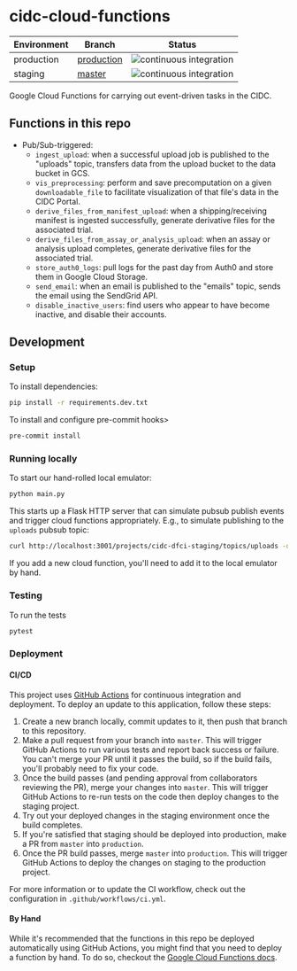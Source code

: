 # cidc-cloud-functions

| Environment | Branch                                                                           | Status                                                                                                                                       |
| ----------- | -------------------------------------------------------------------------------- | -------------------------------------------------------------------------------------------------------------------------------------------- |
| production  | [production](https://github.com/CIMAC-CIDC/cidc-cloud-functions/tree/production) | ![continuous integration](https://github.com/CIMAC-CIDC/cidc-cloud-functions/workflows/Continuous%20Integration/badge.svg?branch=production) |
| staging     | [master](https://github.com/CIMAC-CIDC/cidc-cloud-functions)                     | ![continuous integration](https://github.com/CIMAC-CIDC/cidc-cloud-functions/workflows/Continuous%20Integration/badge.svg?branch=master)     |

Google Cloud Functions for carrying out event-driven tasks in the CIDC.

## Functions in this repo

- Pub/Sub-triggered:
  - `ingest_upload`: when a successful upload job is published to the "uploads" topic, transfers data from the upload bucket to the data bucket in GCS.
  - `vis_preprocessing`: perform and save precomputation on a given `downloadable_file` to facilitate visualization of that file's data in the CIDC Portal.
  - `derive_files_from_manifest_upload`: when a shipping/receiving manifest is ingested successfully, generate derivative files for the associated trial.
  - `derive_files_from_assay_or_analysis_upload`: when an assay or analysis upload completes, generate derivative files for the associated trial.
  - `store_auth0_logs`: pull logs for the past day from Auth0 and store them in Google Cloud Storage.
  - `send_email`: when an email is published to the "emails" topic, sends the email using the SendGrid API.
  - `disable_inactive_users`: find users who appear to have become inactive, and disable their accounts.

## Development

### Setup

To install dependencies:

```bash
pip install -r requirements.dev.txt
```

To install and configure pre-commit hooks>

```bash
pre-commit install
```

### Running locally

To start our hand-rolled local emulator:

```bash
python main.py
```

This starts up a Flask HTTP server that can simulate pubsub publish events and trigger cloud functions appropriately. E.g., to simulate publishing to the `uploads` pubsub topic:

```bash
curl http://localhost:3001/projects/cidc-dfci-staging/topics/uploads -d "data=< base64-encoded pubsub message>"
```

If you add a new cloud function, you'll need to add it to the local emulator by hand.

### Testing

To run the tests

```bash
pytest
```

### Deployment

#### CI/CD

This project uses [GitHub Actions](https://docs.github.com/en/free-pro-team@latest/actions) for continuous integration and deployment. To deploy an update to this application, follow these steps:

1. Create a new branch locally, commit updates to it, then push that branch to this repository.
2. Make a pull request from your branch into `master`. This will trigger GitHub Actions to run various tests and report back success or failure. You can't merge your PR until it passes the build, so if the build fails, you'll probably need to fix your code.
3. Once the build passes (and pending approval from collaborators reviewing the PR), merge your changes into `master`. This will trigger GitHub Actions to re-run tests on the code then deploy changes to the staging project.
4. Try out your deployed changes in the staging environment once the build completes.
5. If you're satisfied that staging should be deployed into production, make a PR from `master` into `production`.
6. Once the PR build passes, merge `master` into `production`. This will trigger GitHub Actions to deploy the changes on staging to the production project.

For more information or to update the CI workflow, check out the configuration in `.github/workflows/ci.yml`.

#### By Hand

While it's recommended that the functions in this repo be deployed automatically using GitHub Actions, you might find that you need to deploy a function by hand. To do so, checkout the [Google Cloud Functions docs](https://cloud.google.com/sdk/gcloud/reference/functions/deploy).

